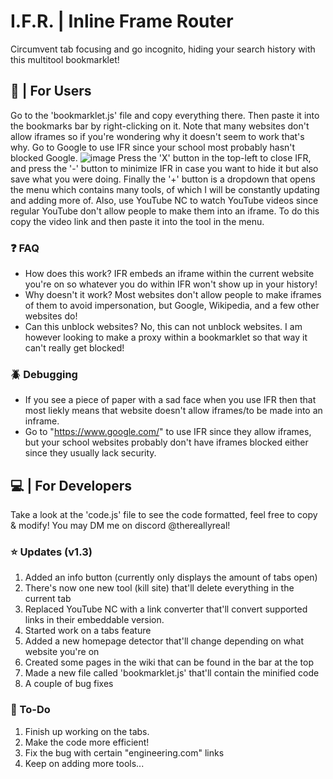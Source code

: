 # I.F.R. | Inline Frame Router
Circumvent tab focusing and go incognito, hiding your search history with this multitool bookmarklet! <br>

## 👋 | For Users
Go to the 'bookmarklet.js' file and copy everything there. Then paste it into the bookmarks bar by right-clicking on it. Note that many websites don't allow iframes so if you're wondering why it doesn't seem to work that's why. Go to Google to use IFR since your school most probably hasn't blocked Google.
![image](https://github.com/TheReallyReal/IFR/assets/141452587/cf9751a6-57f5-4dee-b430-93f1e85c5732)
Press the 'X' button in the top-left to close IFR, and press the '-' button to minimize IFR in case you want to hide it but also save what you were doing. Finally the '+' button is a dropdown that opens the menu which contains many tools, of which I will be constantly updating and adding more of. Also, use YouTube NC to watch YouTube videos since regular YouTube don't allow people to make them into an iframe. To do this copy the video link and then paste it into the tool in the menu.

### ❓ FAQ
* How does this work? IFR embeds an iframe within the current website you're on so whatever you do within IFR won't show up in your history!
* Why doesn't it work? Most websites don't allow people to make iframes of them to avoid impersonation, but Google, Wikipedia, and a few other websites do!
* Can this unblock websites? No, this can not unblock websites. I am however looking to make a proxy within a bookmarklet so that way it can't really get blocked!

### 🪲 Debugging
* If you see a piece of paper with a sad face when you use IFR then that most liekly means that website doesn't allow iframes/to be made into an inframe.
* Go to "https://www.google.com/" to use IFR since they allow iframes, but your school websites probably don't have iframes blocked either since they usually lack security.

## 💻 | For Developers 
Take a look at the 'code.js' file to see the code formatted, feel free to copy & modify! You may DM me on discord @thereallyreal!

### ⭐ Updates (v1.3)
1. Added an info button (currently only displays the amount of tabs open)
2. There's now one new tool (kill site) that'll delete everything in the current tab
3. Replaced YouTube NC with a link converter that'll convert supported links in their embeddable version.
4. Started work on a tabs feature
5. Added a new homepage detector that'll change depending on what website you're on
6. Created some pages in the wiki that can be found in the bar at the top
7. Made a new file called 'bookmarklet.js' that'll contain the minified code
8. A couple of bug fixes

### 📝 To-Do
1. Finish up working on the tabs.
2. Make the code more efficient!
3. Fix the bug with certain "engineering.com" links
4. Keep on adding more tools...
